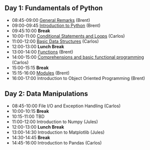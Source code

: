 ## **Day 1: Fundamentals of Python**
* 08:45-09:00 [General Remarks](https://github.com/edmondb/LRC_Spring17/blob/master/Lectures/Day_1/00_GeneralRemarks/00_GeneralRemarks.ipynb) (Brent)
* 09:00-09:45 [Introduction to Python](https://github.com/edmondb/LRC_Spring17/blob/master/Lectures/Day_1/01_IntroPython/01_IntroPython.ipynb) (Brent)
* 09:45:10:00 **Break**
* 10:00-11:00 [Conditional Statements and Loops](https://github.com/edmondb/LRC_Spring17/blob/master/Lectures/Day_1/02_ConditionalsLoops/Conditional%20Statements%20and%20Loops.ipynb) (Carlos)
* 11:00-12:00 [Basic Data Structures](https://github.com/edmondb/LRC_Spring17/blob/master/Lectures/Day_1/03_DataStructures/Basic%20data%20structures.ipynb) (Carlos)
* 12:00-13:00 **Lunch Break**
* 13:00-14:00 [Functions](https://github.com/edmondb/LRC_Spring17/blob/master/Lectures/Day_1/04_Functions/Functions.ipynb) (Brent)
* 14:00-15:00 [Comprehensions and basic functional programming](https://github.com/edmondb/LRC_Spring17/blob/master/Lectures/Day_1/05_Comprehensions_FP/Comprehensions%20and%20basic%20functional%20programming.ipynb) (Carlos)
* 15:00-15:15 **Break**
* 15:15-16:00 [Modules](https://github.com/edmondb/LRC_Spring17/blob/master/Lectures/Day_1/06_Modules/Modules.ipynb) (Brent)
* 16:00-17:00 Introduction to Object Oriented Programming (Brent)

## **Day 2: Data Manipulations**
* 08:45-10:00 File I/O and Exception Handling (Carlos)
* 10:00-10:15 **Break**
* 10:15-11:00 TBD
* 11:00-12:00 Introduction to Numpy (Jules)
* 12:00-13:00 **Lunch Break**
* 13:00-14:30 Introduction to Matplotlib (Jules)
* 14:30-14:45 **Break**
* 14:45-16:00 Introduction to Pandas (Carlos)
